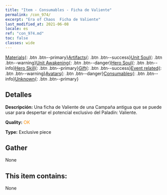 ```yaml
---
title: "Item - Consumables - Ficha de Valiente"
permalink: /con_974/
excerpt: "Era of Chaos  Ficha de Valiente"
last_modified_at: 2021-06-08
locale: es
ref: "con_974.md"
toc: false
classes: wide
---
```

 [Materials](/ItemsES/){: .btn .btn--primary}[Artifacts](/ItemsES/Artifacts/){: .btn .btn--success}[Unit Soul](/ItemsES/UnitSoul/){: .btn .btn--warning}[Unit Awakening](/ItemsES/UnitAwakening/){: .btn .btn--danger}[Hero Soul](/ItemsES/HeroSoul/){: .btn .btn--info}[Hero Skill](/ItemsES/HeroSkill/){: .btn .btn--primary}[Gift](/ItemsES/Gift/){: .btn .btn--success}[Event related](/ItemsES/Events/){: .btn .btn--warning}[Avatars](/ItemsES/Avatars/){: .btn .btn--danger}[Consumables](/ItemsES/Consumables/){: .btn .btn--info}[Unknown](/ItemsES/Unknown/){: .btn .btn--primary}

## Detalles
 **Descripción:** Una ficha de Valiente de una Campaña antigua que se puede usar para despertar el potencial exclusivo del Paladín: Valiente.

 **Quality:** <span style="color: #FF8C00">OK</span>

 **Type:** Exclusive piece

## Gather

  None

## This item contains:

  None

